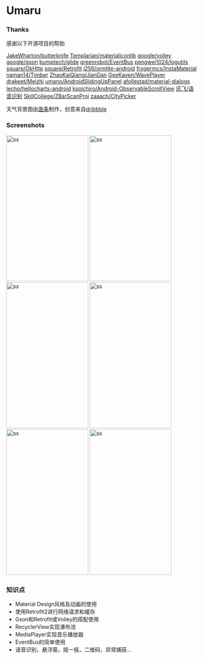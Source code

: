 # Umaru

### Thanks
感谢以下开源项目的帮助

[JakeWharton/butterknife](https://github.com/JakeWharton/butterknife)
[Templarian/materialiconlib](https://materialdesignicons.com)
[google/volley](https://android.googlesource.com/platform/frameworks/volley/)
[google/gson](https://github.com/google/gson)
[bumptech/glide](https://github.com/bumptech/glide)
[greenrobot/EventBus](https://github.com/greenrobot/EventBus)
[pengwei1024/logutils](https://github.com/pengwei1024/LogUtils)
[square/OkHttp](http://square.github.io/okhttp/)
[square/Retrofit](http://square.github.io/retrofit/)
[j256/ormlite-android](http://ormlite.com/)
[frogermcs/InstaMaterial](https://github.com/frogermcs/InstaMaterial)
[naman14/Timber](https://github.com/naman14/Timber)
[ZhaoKaiQiang/JianDan](https://github.com/ZhaoKaiQiang/JianDan)
[GeeKaven/WavePlayer](https://github.com/GeeKaven/WavePlayer)
[drakeet/Meizhi](https://github.com/drakeet/Meizhi)
[umano/AndroidSlidingUpPanel](https://github.com/umano/AndroidSlidingUpPanel)
[afollestad/material-dialogs](https://github.com/afollestad/material-dialogs)
[lecho/hellocharts-android](https://github.com/lecho/hellocharts-android)
[ksoichiro/Android-ObservableScrollView](https://github.com/ksoichiro/Android-ObservableScrollView)
[讯飞/语音识别](http://www.xfyun.cn/services/voicedictation)
[SkillCollege/ZBarScanProj](https://github.com/SkillCollege/ZBarScanProj)
[zaaach/CityPicker](https://github.com/zaaach/CityPicker)


天气背景图由[面条](https://www.zhihu.com/people/lsxiao)制作，创意来自[dribbble](https://dribbble.com/shots/2249390-Material-Weather-App-Concept-Dark/attachments/420404)

### Screenshots

<img src="http://7xq3d5.com1.z0.glb.clouddn.com/Screenshot_20160305-203718%5B1%5D.png" alt="ss" title="screenshot" width="216" height="384" />
<img src="http://7xq3d5.com1.z0.glb.clouddn.com/Screenshot_20160204-192656%5B1%5D.png" alt="ss" title="screenshot" width="216" height="384" />
<img src="http://7xq3d5.com1.z0.glb.clouddn.com/Screenshot_20160204-192849%5B1%5D.png" alt="ss" title="screenshot" width="216" height="384" />
<img src="http://7xq3d5.com1.z0.glb.clouddn.com/Screenshot_20160309-135458%5B1%5D.png" alt="ss" title="screenshot" width="216" height="384" />
<img src="http://7xq3d5.com1.z0.glb.clouddn.com/Screenshot_20160309-135542%5B1%5D.png" alt="ss" title="screenshot" width="216" height="384" />
<img src="http://7xq3d5.com1.z0.glb.clouddn.com/Screenshot_20160309-135605%5B1%5D.png" alt="ss" title="screenshot" width="216" height="384" />

### 知识点

* Material Design风格及动画的使用
* 使用Retrofit2进行网络请求和缓存
* Gson和Retrofit或Volley的搭配使用
* RecyclerView实现瀑布流
* MediaPlayer实现音乐播放器
* EventBus的简单使用
* 语音识别，悬浮窗，摇一摇，二维码，异常捕获...
